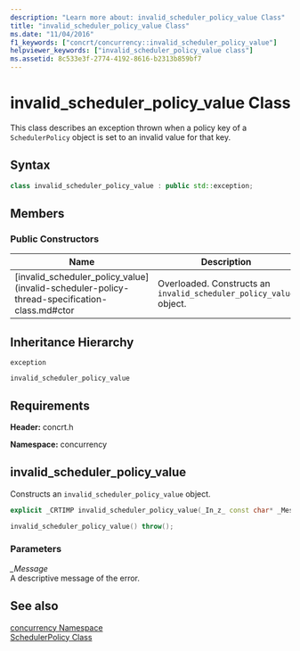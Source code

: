 ```yaml
---
description: "Learn more about: invalid_scheduler_policy_value Class"
title: "invalid_scheduler_policy_value Class"
ms.date: "11/04/2016"
f1_keywords: ["concrt/concurrency::invalid_scheduler_policy_value"]
helpviewer_keywords: ["invalid_scheduler_policy_value class"]
ms.assetid: 8c533e3f-2774-4192-8616-b2313b859bf7
---
```

# invalid_scheduler_policy_value Class

This class describes an exception thrown when a policy key of a `SchedulerPolicy` object is set to an invalid value for that key.

## Syntax

```cpp
class invalid_scheduler_policy_value : public std::exception;
```

## Members

### Public Constructors

|Name|Description|
|----------|-----------------|
|[invalid_scheduler_policy_value](invalid-scheduler-policy-thread-specification-class.md#ctor|Overloaded. Constructs an `invalid_scheduler_policy_value` object.|

## Inheritance Hierarchy

`exception`

`invalid_scheduler_policy_value`

## Requirements

**Header:** concrt.h

**Namespace:** concurrency

## <a name="ctor"></a> invalid_scheduler_policy_value

Constructs an `invalid_scheduler_policy_value` object.

```cpp
explicit _CRTIMP invalid_scheduler_policy_value(_In_z_ const char* _Message) throw();

invalid_scheduler_policy_value() throw();
```

### Parameters

*_Message*<br/>
A descriptive message of the error.

## See also

[concurrency Namespace](concurrency-namespace.md)<br/>
[SchedulerPolicy Class](schedulerpolicy-class.md)
